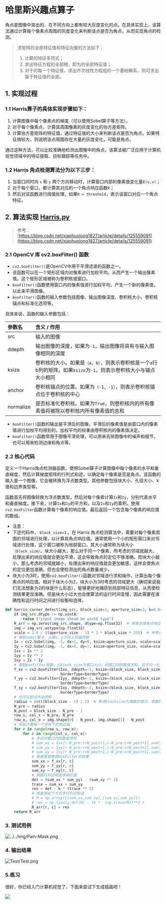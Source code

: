 # 哈里斯兴趣点算子

角点是图像中突出的、在不同方向上都有较大灰度变化的点。在具体实现上，该算法通过计算每个像素点周围的灰度变化来判断该点是否为角点，从而实现角点的检测。

> 求矩阵的全部特征值和特征向量的方法如下：
>
> 1. 计算的特征多项式；
> 2. 求出特征方程的全部根，即为的全部特征值；
> 3. 对于的每一个特征值，求出齐次线性方程组的一个基础解系，则可求出属于特征值的全部。

## 1. 实现过程

### 1.1 Harris算子的具体实现步骤如下：

1. 计算图像中每个像素点的梯度（可以使用Sobel算子等方法）。
2. 对于每个像素点，计算其周围像素的灰度变化的协方差矩阵。
3. 计算协方差矩阵的特征值，通过特征值的大小来判断该点是否为角点。如果特征值较大，则说明该点周围存在大量的灰度变化，可能是角点。

通过这种方法，可以比较准确地检测出图像中的角点，该算法被广泛应用于计算机视觉领域中的特征提取、目标跟踪等任务中。

### 1.2 Harris 角点检测算法分为以下三步：

1. 当窗口同时向 `x` 和 `y` 两个方向移动时，计算窗口内部的像素值变化量`E(u,v)`；
2. 对于每个窗口，都计算其对应的一个角点响应函数`R`；
3. 然后对该函数进行阈值处理，如果`R > threshold`，表示该窗口对应一个角点特征。

## 2. 算法实现 [Harris.py](Harris.py)

> 参考：[https://blog.csdn.net/xiaohuolong1827/article/details/125559091](https://blog.csdn.net/xiaohuolong1827/article/details/125559091)

### 2.1 OpenCV 库 cv2.boxFilter() 函数

- `cv2.boxFilter()`是OpenCV中用于平滑滤波的函数之一。
- 该函数可以在一个矩形区域内对像素进行加权平均，从而产生一个输出像素值。这个矩形区域被称为卷积核或窗口。
- `boxFilter()`函数使用窗口内的像素值进行加权平均，产生一个新的像素值，以此来平滑图像。
- `boxFilter()`函数的输入参数包括图像、输出图像深度、卷积核大小、卷积核锚点和标准化选项等。

具体来说，函数的输入参数包括：

| 参数名    | 含义 / 作用                                                  |
| :-------- | :----------------------------------------------------------- |
| src       | 输入的图像                                                   |
| ddepth    | 输出图像的深度，如果为`-1`，输出图像将具有与输入图像相同的深度 |
| ksize     | 卷积核的大小。如果是`（a，b）`，则表示卷积核是一个`a`行b列的矩阵。如果`ksize`为`-1`，则表示卷积核大小与锚点大小相同 |
| anchor    | 卷积核锚点的位置。如果为`（-1，-1）`，则表示卷积核锚点位于卷积核的中心 |
| normalize | 是否标准化卷积核。如果为`True`，则卷积核内的所有像素值将被除以卷积核内所有像素值的总和 |

- `boxFilter()`函数的输出是平滑后的图像。平滑后的像素值是由窗口内的像素值进行加权平均得到的。加权平均的权重由卷积核内的像素值决定。
- `boxFilter()`函数常用于图像平滑处理，可以用来去除图像中的噪声和细节，也可以用来检测边缘和角点等。

### 2.2 核心代码

定义一个Harris角点检测器函数，使用Sobel算子计算图像中每个像素的水平和垂直梯度，然后计算梯度矩阵的行列式和迹，以确定每个像素是否是角点。该函数的输入是一个图像，它会被转换为浮点数类型。其他参数包括块大小、孔径大小、k值和边界类型等。

函数首先将图像转换为浮点数类型，然后对每个像素计算`Ix`和`Iy`，分别代表水平和垂直梯度。接下来，计算`Ix`和`Iy`的平方和，以及`Ix`和`Iy`的乘积。使用`cv2.boxFilter`函数计算每个像素的响应值。最后返回一个包含每个像素的响应值的数组。

- 注意：
- 下述代码中， `block_size=3` 。在 Harris 角点检测算法中，需要对每个像素周围的邻域进行处理，以计算其角点响应值。通常使用一个小的矩形窗口来对邻域进行处理，这个窗口被称为局部窗口，其大小通常称为块大小`（block_size）`。块大小越大，那么对于同一个像素，所考虑的邻域就越大，处理出来的响应值就会更加平滑，这会导致角点的定位不够准确。而块大小越小，那么考虑的邻域就越小，处理出来的响应值就会更加敏感，这样会使角点的定位更加准确，但也会使检测出的角点数量减少。
- 块大小为3时，使用`cv2.boxFilter()`函数对邻域进行求和操作，计算出每个像素点的响应值。相对于块大小为2，块大小为3时考虑的邻域更大（确切来说我们无法想象为2的块是什么形态），能够更好地捕获到局部特征信息，从而使检测结果更加准确。但是块大小过大也会使算法的运行时间变慢，因此需要在准确性和运行时间之间进行权衡和选择。

```python
def harris_corner_detect(img_src, block_size=3, aperture_size=3, k=0.04, borderType=cv2.BORDER_DEFAULT):
    if img_src.dtype != np.uint8:
        raise ("input image shoud be uint8 type")
    R_arr = np.zeros(img_src.shape, dtype=np.float32)  # 用来存储角点响应值
    img = img_src.astype(np.float32)
    scale = 1.0 / ((aperture_size - 1) * 2 * block_size * 255)  # 参考opencv实现源码，在sobel算子时乘以这个系数
    # 借助sobel算子，计算x、y方向上的偏导数
    Ix = cv2.Sobel(img, -1, dx=1, dy=0, ksize=aperture_size, scale=scale, borderType=borderType)
    Iy = cv2.Sobel(img, -1, dx=0, dy=1, ksize=aperture_size, scale=scale, borderType=borderType)
    Ixx = Ix ** 2
    Iyy = Iy ** 2
    Ixy = Ix * Iy
    # 借助boxFilter函数，以block_size为窗口大小，对窗口内的数值求和，且不归一化
    f_xx = cv2.boxFilter(Ixx, ddepth=-1, ksize=(block_size, block_size), anchor=(-1, -1), normalize=False,
                         borderType=borderType)
    f_yy = cv2.boxFilter(Iyy, ddepth=-1, ksize=(block_size, block_size), anchor=(-1, -1), normalize=False,
                         borderType=borderType)
    f_xy = cv2.boxFilter(Ixy, ddepth=-1, ksize=(block_size, block_size), anchor=(-1, -1), normalize=False,
                         borderType=borderType)
    # 也可以尝试手动求和
    radius = int((block_size - 1) / 2)  # 考虑blocksize为偶数的情况，奇数时，前、后的数量一样；为偶数时，后比前多一个
    N_pre = radius
    N_post = block_size - N_pre - 1
    row_s, col_s = N_pre, N_pre
    row_e, col_e = img.shape[0] - N_post, img.shape[1] - N_post
    # 开始计算每一个坐标下的响应值
    for r in range(row_s, row_e):
        for c in range(col_s, col_e):
            # 手动对窗口内的数值求和
            # sum_xx = Ixx[r-N_pre:r+N_post+1,c-N_pre:c+N_post+1].sum()
            # sum_yy = Iyy[r-N_pre:r+N_post+1,c-N_pre:c+N_post+1].sum()
            # sum_xy = Ixy[r-N_pre:r+N_post+1,c-N_pre:c+N_post+1].sum()
            # 或者直接使用boxFilter的结果
            sum_xx = f_xx[r, c]
            sum_yy = f_yy[r, c]
            sum_xy = f_xy[r, c]
            # 根据行列式和迹求响应值
            det = (sum_xx * sum_yy) - (sum_xy ** 2)
            trace = sum_xx + sum_yy
            res = det - k * (trace ** 2)
            # 或者用如下方式求行列式和迹
            # M = np.array([[sum_xx,sum_xy],[sum_xy,sum_yy]])
            # res = np.linalg.det(M) - (k *  (np.trace(M))**2 )
            R_arr[r, c] = res
    return R_arr
```

### 3. 测试用例

![../../img/Pain-Mask.png](../../img/Pain-Mask.png)

### 4. 输出结果

![Test/Test.png](Test/Test.png)

### 5.练习

很好，你已经入门计算机视觉了，下面来尝试下生成插画吧！

![](../../img/kokomi.png)
